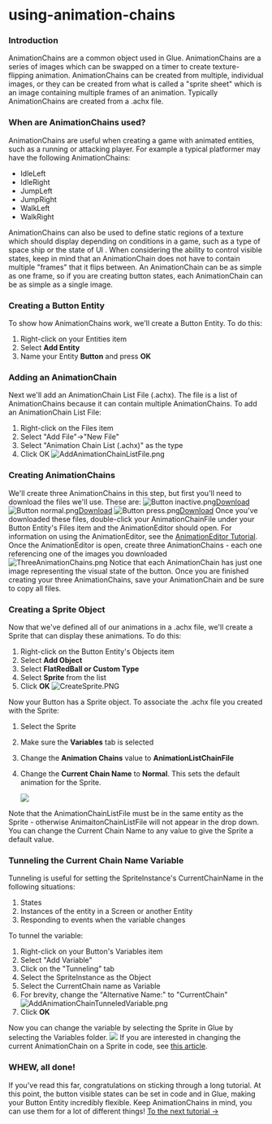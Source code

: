 # using-animation-chains

### Introduction

AnimationChains are a common object used in Glue. AnimationChains are a series of images which can be swapped on a timer to create texture-flipping animation. AnimationChains can be created from multiple, individual images, or they can be created from what is called a "sprite sheet" which is an image containing multiple frames of an animation. Typically AnimationChains are created from a .achx file.

### When are AnimationChains used?

AnimationChains are useful when creating a game with animated entities, such as a running or attacking player. For example a typical platformer may have the following AnimationChains:

* IdleLeft
* IdleRight
* JumpLeft
* JumpRight
* WalkLeft
* WalkRight

AnimationChains can also be used to define static regions of a texture which should display depending on conditions in a game, such as a type of space ship or the state of UI . When considering the ability to control visible states, keep in mind that an AnimationChain does not have to contain multiple "frames" that it flips between. An AnimationChain can be as simple as one frame, so if you are creating button states, each AnimationChain can be as simple as a single image.

### Creating a Button Entity

To show how AnimationChains work, we'll create a Button Entity. To do this:

1. Right-click on your Entities item
2. Select **Add Entity**
3. Name your Entity **Button** and press **OK**

### Adding an AnimationChain

Next we'll add an AnimationChain List File (.achx). The file is a list of AnimationChains because it can contain multiple AnimationChains. To add an AnimationChain List File:

1. Right-click on the Files item
2. Select "Add File"->"New File"
3. Select "Animation Chain List (.achx)" as the type
4. Click OK ![AddAnimationChainListFile.png](../../../media/migrated\_media-AddAnimationChainListFile.png)

### Creating AnimationChains

We'll create three AnimationChains in this step, but first you'll need to download the files we'll use. These are: ![Button inactive.png](../../../media/migrated\_media-Button\_inactive.png)[Download](../../../frb/docs/images/6/6a/Button\_inactive.png) ![Button normal.png](../../../media/migrated\_media-Button\_normal.png)[Download](../../../frb/docs/images/b/bf/Button\_normal.png) ![Button press.png](../../../media/migrated\_media-Button\_press.png)[Download](../../../frb/docs/images/f/fb/Button\_press.png) Once you've downloaded these files, double-click your AnimationChainFile under your Button Entity's Files item and the AnimationEditor should open. For information on using the AnimationEditor, see the [AnimationEditor Tutorial](../../tools/glue-gluevault-component-pages-animationeditor-plugin.md). Once the AnimationEditor is open, create three AnimationChains - each one referencing one of the images you downloaded ![ThreeAnimationChains.png](../../../media/migrated\_media-ThreeAnimationChains.png) Notice that each AnimationChain has just one image representing the visual state of the button. Once you are finished creating your three AnimationChains, save your AnimationChain and be sure to copy all files.

### Creating a Sprite Object

Now that we've defined all of our animations in a .achx file, we'll create a Sprite that can display these animations. To do this:

1. Right-click on the Button Entity's Objects item
2. Select **Add Object**
3. Select **FlatRedBall or Custom Type**
4. Select **Sprite** from the list
5. Click **OK** ![CreateSprite.PNG](../../../media/migrated\_media-CreateSprite.PNG)

Now your Button has a Sprite object. To associate the .achx file you created with the Sprite:

1. Select the Sprite
2. Make sure the **Variables** tab is selected
3. Change the **Animation Chains** value to **AnimationListChainFile**
4.  Change the **Current Chain Name** to **Normal**. This sets the default animation for the Sprite.

    ![](../../../media/2019-04-img\_5cc8bf69006f4.png)

Note that the AnimationChainListFile must be in the same entity as the Sprite - otherwise AnimaitonChainListFile will not appear in the drop down. You can change the Current Chain Name to any value to give the Sprite a default value.

### Tunneling the Current Chain Name Variable

Tunneling is useful for setting the SpriteInstance's CurrentChainName in the following situations:

1. States
2. Instances of the entity in a Screen or another Entity
3. Responding to events when the variable changes

To tunnel the variable:

1. Right-click on your Button's Variables item
2. Select "Add Variable"
3. Click on the "Tunneling" tab
4. Select the SpriteInstance as the Object
5. Select the CurrentChain name as Variable
6. For brevity, change the "Alternative Name:" to "CurrentChain" ![AddAnimationChainTunneledVariable.png](../../../media/migrated\_media-AddAnimationChainTunneledVariable.png)
7. Click **OK**

Now you can change the variable by selecting the Sprite in Glue by selecting the Variables folder. [![](../../../media/2016-01-2019-04-30\_16-32-05.gif)](../../../media/2016-01-2019-04-30\_16-32-05.gif) If you are interested in changing the current AnimationChain on a Sprite in code, see [this article](glue-how-to-control-animation-at-runtime.md).

### WHEW, all done!

If you've read this far, congratulations on sticking through a long tutorial. At this point, the button visible states can be set in code and in Glue, making your Button Entity incredibly flexible. Keep AnimationChains in mind, you can use them for a lot of different things! [To the next tutorial ->](../../../frb/docs/index.php)
